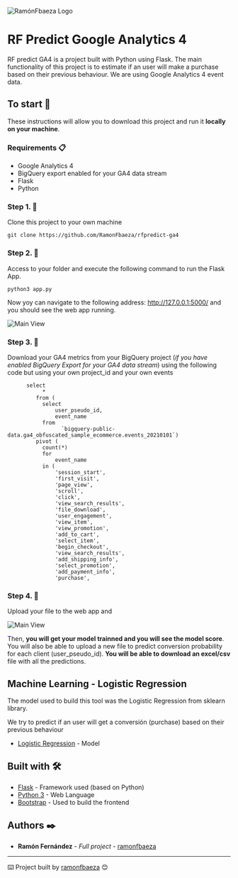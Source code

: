 
![RamónFbaeza Logo](https://ramonfbaeza.com/wp-content/uploads/2022/03/logo-400x400px-e1647431977872.png)
# RF Predict Google Analytics 4

RF predict GA4 is a project built with Python using Flask. The main functionality of this project is to estimate if an user will make a purchase based on their previous behaviour. We are using Google Analytics 4 event data.

## To start 🚀

These instructions will allow you to download this project and run it **locally on your machine**.


### Requirements 📋

* Google Analytics 4
* BigQuery export enabled for your GA4 data stream 
* Flask
* Python




### Step 1.  🔧

Clone this project to your own machine

```
git clone https://github.com/RamonFbaeza/rfpredict-ga4
```

### Step 2.  🔧

Access to your folder and execute the following command to run the Flask App. 
```
python3 app.py      
```
Now yoy can navigate to the following address: http://127.0.0.1:5000/ and you should see the web app running.

![Main View](https://ramonfbaeza.com/wp-content/uploads/2022/07/rfpredict-ga4-1.png)

### Step 3.  🔧

Download your GA4 metrics from your BigQuery project (_if you have enabled BigQuery Export for your GA4 data stream_) using the following code but using your own project_id and your own events



 ```
       select
            *
          from (
            select
                user_pseudo_id,
                event_name
            from
                  `bigquery-public-data.ga4_obfuscated_sample_ecommerce.events_20210101`)
          pivot (
            count(*)
            for
                event_name
            in (
                'session_start',
                'first_visit',
                'page_view',
                'scroll',
                'click',
                'view_search_results',
                'file_download',
                'user_engagement',
                'view_item',
                'view_promotion',
                'add_to_cart',
                'select_item',
                'begin_checkout',
                'view_search_results',
                'add_shipping_info',
                'select_promotion',
                'add_payment_info',
                'purchase',
```

        

### Step 4.  🔧

Upload your file to the web app and

![Main View](https://ramonfbaeza.com/wp-content/uploads/2022/07/rfpredict-ga4-2.png)


Then, **you will get your model trainned and you will see the model score**. You will also be able to upload a new file to predict conversion probability for each client (user_pseudo_id). **You will be able to download an excel/csv** file with all the predictions.


## Machine Learning - Logistic Regression
The model used to build this tool was the Logistic Regression from sklearn library. 

We try to predict if an user will get a conversión (purchase) based on their previous behaviour


* [Logistic Regression](https://scikit-learn.org/stable/modules/generated/sklearn.linear_model.LogisticRegression.html) - Model

## Built with 🛠️



* [Flask](https://flask.palletsprojects.com/en/2.1.x/) - Framework used (based on Python)
* [Python 3](https://www.python.org/downloads/) - Web Language
* [Bootstrap](https://getbootstrap.com/) - Used to build the frontend




## Authors ✒️


* **Ramón Fernández** - *Full project* - [ramonfbaeza](https://ramonfbaeza.com/sobre-mi/)





---
⌨️ Project built by [ramonfbaeza](https://ramonfbaeza.com/sobre-mi/) 😊
